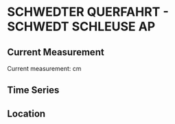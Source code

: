 # SCHWEDTER QUERFAHRT - SCHWEDT SCHLEUSE AP

## Current Measurement

Current measurement: <Value topic="rivers/pegel-online/SQF/SCHWEDT-SCHLEUSE-AP/measurementValue"/> cm

## Time Series

<TimeSeries topic="rivers/pegel-online/SQF/SCHWEDT-SCHLEUSE-AP/measurementValue" period="week" />

## Location

<WorldMap>
  <Marker lat="53.07016759260172" lon="14.323423683241211" labelTopic="rivers/pegel-online/SQF/SCHWEDT-SCHLEUSE-AP/measurementValue" />
</WorldMap>
